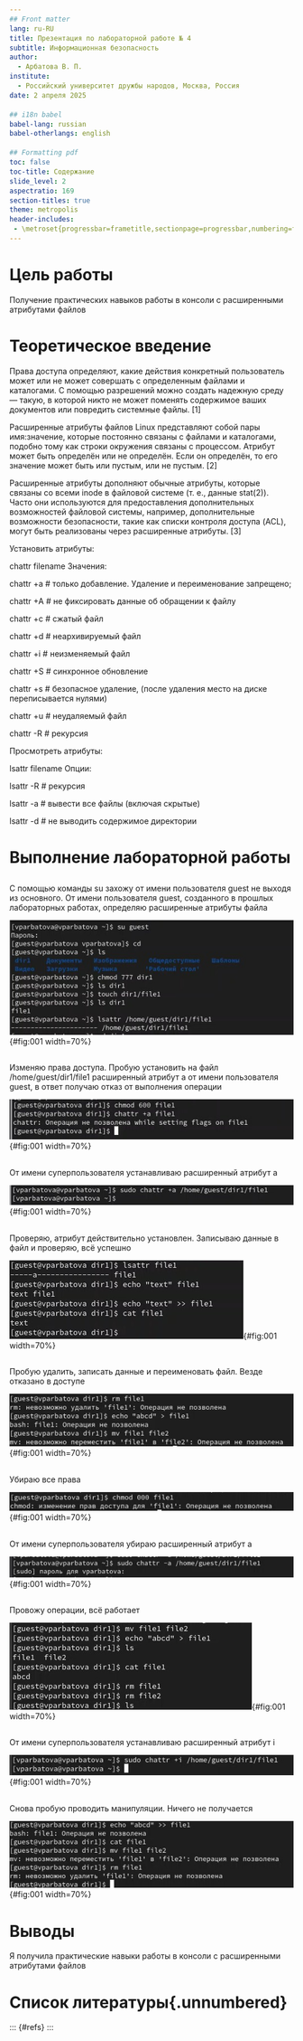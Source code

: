 ```yaml
---
## Front matter
lang: ru-RU
title: Презентация по лабораторной работе № 4
subtitle: Информационная безопасность
author:
  - Арбатова В. П.
institute:
  - Российский университет дружбы народов, Москва, Россия
date: 2 апреля 2025

## i18n babel
babel-lang: russian
babel-otherlangs: english

## Formatting pdf
toc: false
toc-title: Содержание
slide_level: 2
aspectratio: 169
section-titles: true
theme: metropolis
header-includes:
 - \metroset{progressbar=frametitle,sectionpage=progressbar,numbering=fraction}
---
```


# Цель работы

Получение практических навыков работы в консоли с расширенными атрибутами файлов

# Теоретическое введение

Права доступа определяют, какие действия конкретный пользователь может или не может совершать с определенным файлами и каталогами. С помощью разрешений можно создать надежную среду — такую, в которой никто не может поменять содержимое ваших документов или повредить системные файлы. [1]

Расширенные атрибуты файлов Linux представляют собой пары имя:значение, которые постоянно связаны с файлами и каталогами, подобно тому как строки окружения связаны с процессом. Атрибут может быть определён или не определён. Если он определён, то его значение может быть или пустым, или не пустым. [2]

Расширенные атрибуты дополняют обычные атрибуты, которые связаны со всеми inode в файловой системе (т. е., данные stat(2)). Часто они используются для предоставления дополнительных возможностей файловой системы, например, дополнительные возможности безопасности, такие как списки контроля доступа (ACL), могут быть реализованы через расширенные атрибуты. [3]

Установить атрибуты:

chattr filename
Значения:

chattr +a # только добавление. Удаление и переименование запрещено;

chattr +A # не фиксировать данные об обращении к файлу

chattr +c # сжатый файл

chattr +d # неархивируемый файл

chattr +i # неизменяемый файл

chattr +S # синхронное обновление

chattr +s # безопасное удаление, (после удаления место на диске переписывается нулями)

chattr +u # неудаляемый файл

chattr -R # рекурсия

Просмотреть атрибуты:

lsattr filename
Опции:

lsattr -R # рекурсия

lsattr -a # вывести все файлы (включая скрытые)

lsattr -d # не выводить содержимое директории

# Выполнение лабораторной работы

##

С помощью команды su захожу от имени пользователя guest не выходя из основного. От имени пользователя guest, созданного в прошлых лабораторных работах, определяю расширенные атрибуты файлa

![Проверка расширенных атрибутов](image/1.jpg){#fig:001 width=70%}

##

Изменяю права доступа. Пробую установить на файл /home/guest/dir1/file1 расширенный атрибут a от имени пользователя guest, в ответ получаю отказ от выполнения операции

![Меняю права доступа](image/2.jpg){#fig:001 width=70%}

##

От имени суперпользователя устанавливаю расширенный атрибут а

![Установка расширенного атрибута](image/3.jpg){#fig:001 width=70%}

##

Проверяю, атрибут действительно установлен. Записываю данные в файл и проверяю, всё успешно

![Проверка](image/4.jpg){#fig:001 width=70%}

##

Пробую удалить, записать данные и переименовать файл. Везде отказано в доступе

![Отказ в доступе](image/5.jpg){#fig:001 width=70%}

##

Убираю все права

![0 прав](image/6.jpg){#fig:001 width=70%}

##

От имени суперпользователя убираю расширенный атрибут а

![Убираю расширенный атрибут](image/7.jpg){#fig:001 width=70%}

##

Провожу операции, всё работает

![Проверка](image/8.jpg){#fig:001 width=70%}

##

От имени суперпользователя устанавливаю расширенный атрибут i

![Установка](image/9.jpg){#fig:001 width=70%}

##

Снова пробую проводить манипуляции. Ничего не получается

![Попытки](image/10.jpg){#fig:001 width=70%}

# Выводы

Я получила практические навыки работы в консоли с расширенными атрибутами файлов

# Список литературы{.unnumbered}

::: {#refs}
:::
